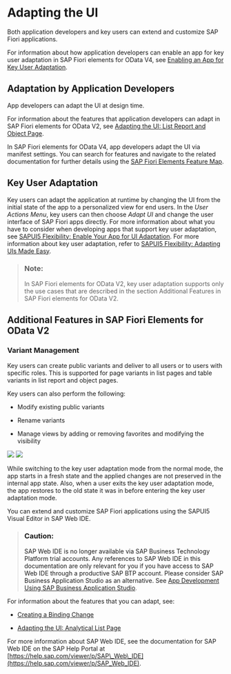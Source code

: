 <!-- loio59bfd317ed5d4af3b490abbe7a9731d8 -->

# Adapting the UI

Both application developers and key users can extend and customize SAP Fiori applications.

For information about how application developers can enable an app for key user adaptation in SAP Fiori elements for OData V4, see [Enabling an App for Key User Adaptation](enabling-an-app-for-key-user-adaptation-ccd45ba.md).



<a name="loio59bfd317ed5d4af3b490abbe7a9731d8__section_tdl_vvp_jpb"/>

## Adaptation by Application Developers

App developers can adapt the UI at design time.

For information about the features that application developers can adapt in SAP Fiori elements for OData V2, see [Adapting the UI: List Report and Object Page](adapting-the-ui-list-report-and-object-page-0d2f1a9.md).

In SAP Fiori elements for OData V4, app developers adapt the UI via manifest settings. You can search for features and navigate to the related documentation for further details using the [SAP Fiori Elements Feature Map](sap-fiori-elements-feature-map-62d3f7c.md).



<a name="loio59bfd317ed5d4af3b490abbe7a9731d8__section_awd_b1q_jpb"/>

## Key User Adaptation

Key users can adapt the application at runtime by changing the UI from the initial state of the app to a personalized view for end users. In the *User Actions Menu*, key users can then choose *Adapt UI* and change the user interface of SAP Fiori apps directly. For more information about what you have to consider when developing apps that support key user adaptation, see [SAPUI5 Flexibility: Enable Your App for UI Adaptation](../05_Developing_Apps/sapui5-flexibility-enable-your-app-for-ui-adaptation-f1430c0.md). For more information about key user adaptation, refer to [SAPUI5 Flexibility: Adapting UIs Made Easy](../04_Essentials/sapui5-flexibility-adapting-uis-made-easy-a8e55aa.md).

> ### Note:  
> In SAP Fiori elements for OData V2, key user adaptation supports only the use cases that are described in the section Additional Features in SAP Fiori elements for OData V2.



<a name="loio59bfd317ed5d4af3b490abbe7a9731d8__section_g15_g2n_gnb"/>

## Additional Features in SAP Fiori Elements for OData V2



### Variant Management

Key users can create public variants and deliver to all users or to users with specific roles. This is supported for page variants in list pages and table variants in list report and object pages.

Key users can also perform the following:

-   Modify existing public variants

-   Rename variants

-   Manage views by adding or removing favorites and modifying the visibility


 ![](images/Key_Users_Manage_Views1_9ff91e8.png) ![](images/Key_Users_Manage_Views_2_f31343c.png) 

While switching to the key user adaptation mode from the normal mode, the app starts in a fresh state and the applied changes are not preserved in the internal app state. Also, when a user exits the key user adaptation mode, the app restores to the old state it was in before entering the key user adaptation mode.

You can extend and customize SAP Fiori applications using the SAPUI5 Visual Editor in SAP Web IDE.

> ### Caution:  
> SAP Web IDE is no longer available via SAP Business Technology Platform trial accounts. Any references to SAP Web IDE in this documentation are only relevant for you if you have access to SAP Web IDE through a productive SAP BTP account. Please consider SAP Business Application Studio as an alternative. See [App Development Using SAP Business Application Studio](../05_Developing_Apps/app-development-using-sap-business-application-studio-6bbad66.md).

For information about the features that you can adapt, see:

-   [Creating a Binding Change](creating-a-binding-change-4754094.md)

-   [Adapting the UI: Analytical List Page](adapting-the-ui-analytical-list-page-2c5fa29.md)


For more information about SAP Web IDE, see the documentation for SAP Web IDE on the SAP Help Portal at [https://help.sap.com/viewer/p/SAP\_Web\_IDE](https://help.sap.com/viewer/p/SAP_Web_IDE).


